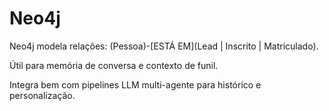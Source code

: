 # Neo4j

Neo4j modela relações: (Pessoa)-[ESTÁ EM](Lead | Inscrito | Matriculado).

Útil para memória de conversa e contexto de funil.

Integra bem com pipelines LLM multi-agente para histórico e personalização.
